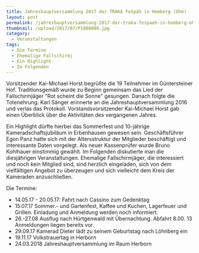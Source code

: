 ```yaml
---
title: Jahreshauptversammlung 2017 der TRAKA FeSpäh in Homberg (Ohm)
layout: post
permalink: /jahreshauptversammlung-2017-der-traka-fespaeh-in-homberg-ohm/
thumbnail: /upload/2017/07/P1000808.jpg
category:
  - Veranstaltungen
tags:
  - Die Termine
  - Ehemalige Fallschirmj
  - Ein Highlight
  - Im Folgenden
---
```

Vorsitzender Kai-Michael Horst begrüßte die 19 Teilnehmer im Güntersteiner Hof. Traditionsgemäß wurde zu Beginn gemeinsam das Lied der Fallschirmjäger "Rot scheint die Sonne" gesungen. Danach folgte die Totenehrung. Karl Sänger erinnerte an die Jahreshauptversammlung 2016 und verlas das Protokoll. Vorstandsvorsitzender Kai-Michael Horst gab einen Überblick über die Aktivitäten des vergangenen Jahres.

Ein Highlight dürfte hierbei das Sommerfest und 10-jährige Kameradschaftsjubiläum in Erbenhausen gewesen sein. Geschäftsführer Egon Panz hatte sich mit der Altersstruktur der Mitglieder beschäftigt und interessante Daten vorgelegt. Als neuer Kassenprüfer wurde Bruno Kohlhauer einstimmig gewählt. Im Folgenden diskutierte man die diesjährigen Veranstaltungen. Ehemalige Fallschirmjäger, die interessiert und noch kein Mitglied sind, sind herzlich eingeladen, sich von dem vielfältigen Angebot zu überzeugen und sich vielleicht dem Kreis der Kameraden anzuschließen.

Die Termine:
<ul>
 	<li>14.05.17 - 20.05.17: Fahrt nach Cassino zum Gedenktag</li>
 	<li>15.07.17 Sommer.- und Gartenfest, Kaffee und Kuchen, Lagerfeuer und Grillen. Einladung und Anmeldung werden noch informiert.</li>
 	<li>26.-27.08 Ausflug nach Hürtgenwald mit Übernachtung. Abfahrt 8.00. 13 Anmeldungen liegen bereits vor.</li>
 	<li>29.09.17 Kamerad Dieter lädt zu seinem Geburtstag nach Löhnberg ein</li>
 	<li>19.11.17 Volkstrauertag in Herborn</li>
 	<li>24.03.2018 Jahreshauptversammlung im Raum Herborn</li>
</ul>
